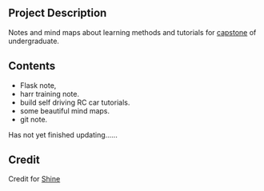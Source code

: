 ## Project Description

Notes and mind maps about learning methods and tutorials for [capstone](https://github.com/rh01/raspi-driving-car) of undergraduate.

## Contents

* Flask note,
* harr training note.
* build self driving RC car tutorials.
* some beautiful mind maps.
* git note.

Has not yet finished updating......

## Credit

Credit for [Shine](https://github.com/rh01)
